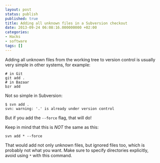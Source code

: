 ```yaml
---
layout: post
status: publish
published: true
title: Adding all unknown files in a Subversion checkout
date: 2013-09-24 06:08:16.000000000 +02:00
categories:
- Hacks
- software
tags: []
---
```

Adding all unknown files from the working tree to version control is usually very simple in other systems, for example:


```
# in Git
git add .
# in Bazaar
bzr add
```

Not so simple in Subversion:

```
$ svn add .
svn: warning: '.' is already under version control
```

But if you add the `--force` flag, that will do!

Keep in mind that this is *NOT* the same as this:

```
svn add * --force
```

That would add not only unknown files, but ignored files too,
which is probably not what you want.
Make sure to specify directories explicitly,
avoid using `*` with this command.
